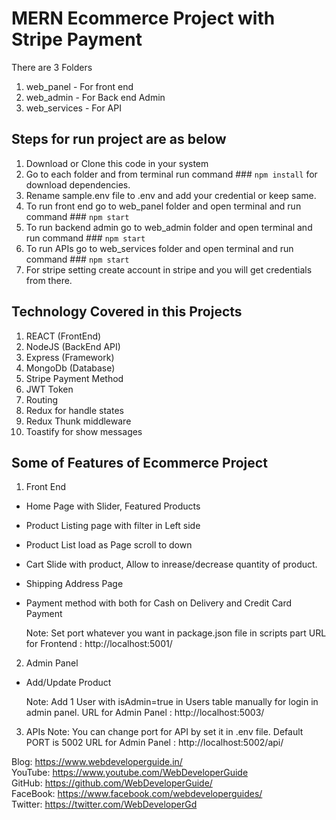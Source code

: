 # MERN Ecommerce Project with Stripe Payment

There are 3 Folders 

1. web_panel - For front end
2. web_admin - For Back end Admin
3. web_services - For API


## Steps for run project are as below

1. Download or Clone this code in your system
2. Go to each folder and from terminal run command ### `npm install` for download dependencies.
3. Rename sample.env file to .env and add your credential or keep same.
4. To run front end go to web_panel folder and open terminal and run command ### `npm start`
5. To run backend admin go to web_admin folder and open terminal and run command ### `npm start`
6. To run APIs go to web_services folder and open terminal and run command ### `npm start`
7. For stripe setting create account in stripe and you will get credentials from there.


## Technology Covered in this Projects

1. REACT   (FrontEnd)
2. NodeJS  (BackEnd API)
3. Express (Framework)
4. MongoDb (Database)
5. Stripe Payment Method
6. JWT Token
7. Routing
8. Redux for handle states
9. Redux Thunk middleware
10. Toastify for show messages

## Some of Features of Ecommerce Project

1. Front End
- Home Page with Slider, Featured Products
- Product Listing page with filter in Left side
- Product List load as Page scroll to down
- Cart Slide with product, Allow to inrease/decrease quantity of product.
- Shipping Address Page
- Payment method with both for Cash on Delivery and Credit Card Payment  

  Note: Set port whatever you want in package.json file in scripts part
  URL for Frontend : http://localhost:5001/

2. Admin Panel
- Add/Update Product

  Note: Add 1 User with isAdmin=true in Users table manually for login in admin panel.
  URL for Admin Panel : http://localhost:5003/


3. APIs
  Note: You can change port for API by set it in .env file. Default PORT is 5002
  URL for Admin Panel : http://localhost:5002/api/


Blog: https://www.webdeveloperguide.in/  
YouTube: https://www.youtube.com/WebDeveloperGuide  
GitHub: https://github.com/WebDeveloperGuide/  
FaceBook: https://www.facebook.com/webdeveloperguides/  
Twitter: https://twitter.com/WebDeveloperGd  

